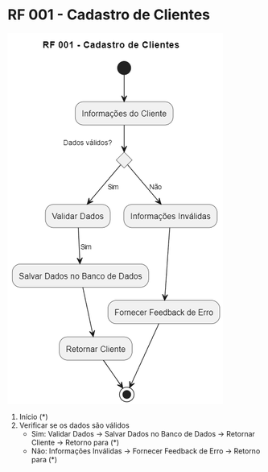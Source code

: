 # RF 001 - Cadastro de Clientes

![Diagrama de Atividade RF 001 - Cadastro de Clientes](./imgs/RF001.png)

1. Início (*)
2. Verificar se os dados são válidos
   - Sim: Validar Dados -> Salvar Dados no Banco de Dados -> Retornar Cliente -> Retorno para (*)
   - Não: Informações Inválidas -> Fornecer Feedback de Erro -> Retorno para (*)
